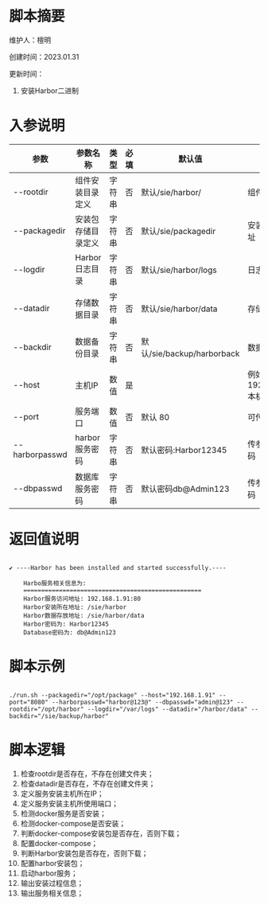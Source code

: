 # 脚本摘要

维护人：檀明

创建时间：2023.01.31

更新时间：



1. 安装Harbor二进制


# 入参说明

| 参数     | 参数名称     | 类型   | 必填 | 默认值    | 备注                 |
| -------- | ------------ | ------ | ---- | --------- | -------------------- |
| --rootdir     | 组件安装目录定义 | 字符串 | 否   | 默认/sie/harbor/ |  组件运行目录     |
| --packagedir     | 安装包存储目录定义 | 字符串 | 否   | 默认/sie/packagedir | 安装包存放地址  |
| --logdir     | Harbor日志目录 | 字符串 | 否   | 默认/sie/harbor/logs |   日志目录    |
| --datadir     | 存储数据目录  | 字符串   | 否   | 默认/sie/harbor/data   |    存储数据目录  |
| --backdir     | 数据备份目录     | 字符串   | 否   | 默认/sie/backup/harborback   | 数据备份目录 |       |
| --host | 主机IP     | 数值 | 是   |           | 例如: 192.168.1.10;本机IP      |
| --port | 服务端口     | 数值 | 否   | 默认 80     |  可传参定义  |
| --harborpasswd | harbor服务密码     | 字符串 | 否   | 默认密码:Harbor12345   | 传参替换该密码 |
| --dbpasswd | 数据库服务密码     | 字符串 | 否   | 默认密码db@Admin123   | 传参替换该密码     |




# 返回值说明

``` shell

✔ ----Harbor has been installed and started successfully.----

    Harbo服务相关信息为: 
    ==================================================
    Harbor服务访问地址: 192.168.1.91:80
    Harbor安装所在地址: /sie/harbor
    Harbor数据存放地址: /sie/harbor/data
    Harbor密码为: Harbor12345
    Database密码为: db@Admin123

```



# 脚本示例

``` shell

./run.sh --packagedir="/opt/package" --host="192.168.1.91" --port="8080" --harborpasswd="harbor@123@" --dbpasswd="admin@123" --rootdir="/opt/harbor" --logdir="/var/logs" --datadir="/harbor/data" --backdir="/sie/backup/harbor"

```



# 脚本逻辑

1. 检查rootdir是否存在，不存在创建文件夹；
2. 检查datadir是否存在，不存在创建文件夹；
3. 定义服务安装主机所在IP；
4. 定义服务安装主机所使用端口；
5. 检测docker服务是否安装；
6. 检测docker-compose是否安装；
7. 判断docker-compose安装包是否存在，否则下载；
8. 配置docker-compose；
9. 判断Harbor安装包是否存在，否则下载；
10. 配置harbor安装包；
11. 启动harbor服务；
12. 输出安装过程信息；
13. 输出服务相关信息；